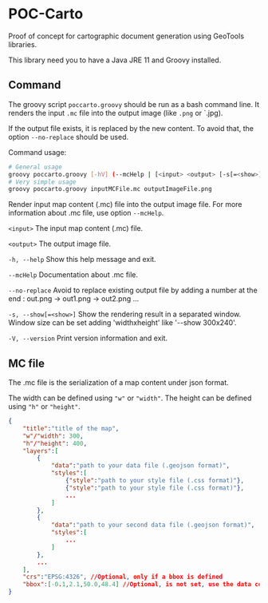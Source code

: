 # POC-Carto
Proof of concept for cartographic document generation using GeoTools libraries.

This library need you to have a Java JRE 11 and Groovy installed.

## Command

The groovy script `poccarto.groovy` should be run as a bash command line.
It renders the input `.mc` file into the output image (like `.png` or `.jpg).

If the output file exists, it is replaced by the new content. To avoid that, the option `--no-replace` should be used.

Command usage: 
```bash 
# General usage
groovy poccarto.groovy [-hV] (--mcHelp | [<input> <output> [-s[=<show>]] [--no-replace]])
# Very simple usage
groovy poccarto.groovy inputMCFile.mc outputImageFile.png

```

Render input map content (.mc) file into the output image file.
For more information about .mc file, use option `--mcHelp`.

`<input>`     The input map content (.mc) file.

`<output>`    The output image file.

`-h, --help`      Show this help message and exit.

`--mcHelp`    Documentation about .mc file.

`--no-replace`      Avoid to replace existing output file by adding a number at the end : out.png -> out1.png -> out2.png ...


`-s, --show[=<show>]`   Show the rendering result in a separated window. Window size can be set adding 'widthxheight' like '--show 300x240'.


`-V, --version`   Print version information and exit.

## MC file

The .mc file is the serialization of a map content under json format.

The width can be defined using `"w"` or `"width"`.
The height can be defined using `"h"` or `"height"`.

```json
{
    "title":"title of the map",
    "w"/"width": 300,
    "h"/"height": 400,
    "layers":[
        {
            "data":"path to your data file (.geojson format)", 
            "styles":[
                {"style":"path to your style file (.css format)"}, 
                {"style":"path to your style file (.css format)"},
                ...
            ]
        },
        {
            "data":"path to your second data file (.geojson format)", 
            "styles":[
                ...
            ]
        },
        ...
    ],
    "crs":"EPSG:4326", //Optional, only if a bbox is defined
    "bbox":[-0.1,2.1,50.0,48.4] //Optional, is not set, use the data computed bbox.
}
```